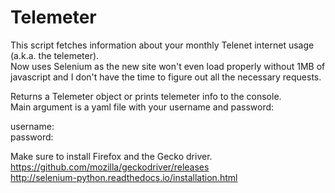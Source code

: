 # Telemeter

This script fetches information about your monthly Telenet internet usage (a.k.a. the telemeter).\
Now uses Selenium as the new site won't even load properly without 1MB of javascript and I don't have the time to figure out all the necessary requests.

Returns a Telemeter object or prints telemeter info to the console.\
Main argument is a yaml file with your username and password:

username: <username>\
password: <password>

Make sure to install Firefox and the Gecko driver.\
https://github.com/mozilla/geckodriver/releases \
http://selenium-python.readthedocs.io/installation.html
